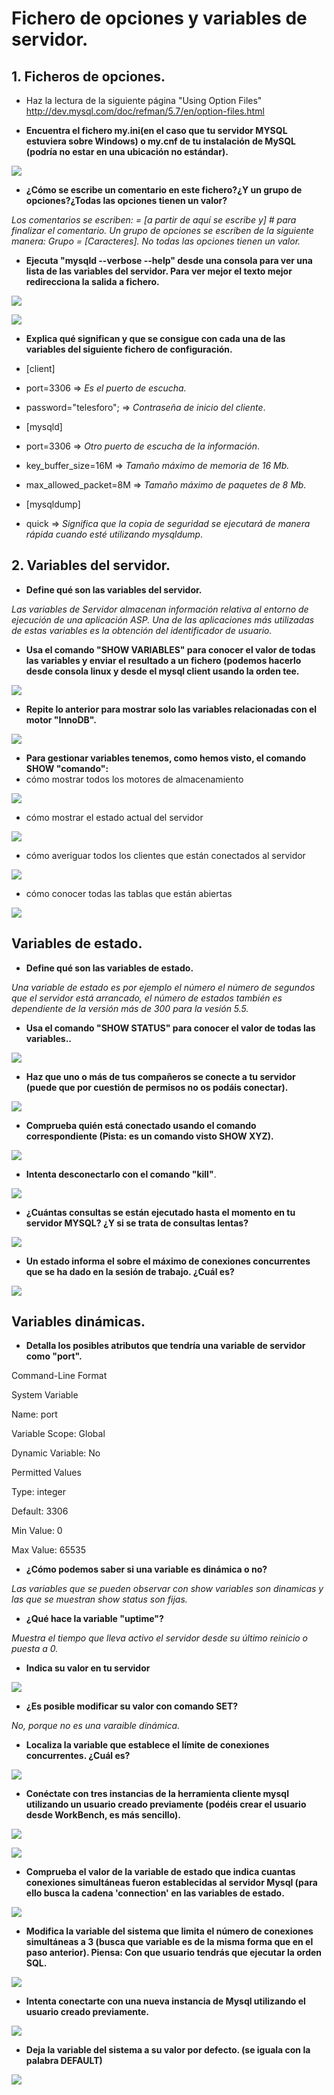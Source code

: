 # Fichero de opciones y variables de servidor.

## 1. Ficheros de opciones.

* Haz la lectura de la siguiente página "Using Option Files" http://dev.mysql.com/doc/refman/5.7/en/option-files.html

* **Encuentra el fichero my.ini(en el caso que tu servidor MYSQL estuviera sobre Windows) o my.cnf de tu instalación de MySQL (podría no estar en una ubicación no estándar).**

![](./img/img1.PNG)

* **¿Cómo se escribe un comentario en este fichero?¿Y un grupo de opciones?¿Todas las opciones tienen un valor?**

*Los comentarios se escriben: = [a partir de aquí se escribe y] # para finalizar el comentario. Un grupo de opciones se escriben de la siguiente manera: Grupo = [Caracteres]. No todas las opciones tienen un valor.*

* **Ejecuta "mysqld --verbose --help" desde una consola para ver una lista de las variables del servidor. Para ver mejor el texto mejor redirecciona la salida a fichero.**

![](./img/img2.PNG)

![](./img/img3.PNG)

* **Explica qué significan y que se consigue con cada una de las variables del siguiente fichero de configuración.**

* [client]
* port=3306 => *Es el puerto de escucha.*
* password="telesforo"; => *Contraseña de inicio del cliente*.

* [mysqld]
* port=3306 => *Otro puerto de escucha de la información*.
* key_buffer_size=16M => *Tamaño máximo de memoria de 16 Mb.*
* max_allowed_packet=8M => *Tamaño máximo de paquetes de 8 Mb.*
* [mysqldump]
* quick => *Significa que la copia de seguridad se ejecutará de manera rápida cuando esté utilizando mysqldump*.

## 2. Variables del servidor.

* **Define qué son las variables del servidor.**

*Las variables de Servidor almacenan información relativa al entorno de ejecución de una aplicación ASP. Una de las aplicaciones más utilizadas de estas variables es la obtención del identificador de usuario.*

* **Usa el comando "SHOW VARIABLES" para conocer el valor de todas las variables y enviar el resultado a un fichero (podemos hacerlo desde consola linux y desde el mysql client usando la orden tee.**

![](./img/img4.PNG)

* **Repite lo anterior para mostrar solo las variables relacionadas con el motor "InnoDB".**

![](./img/img5.PNG)

* **Para gestionar variables tenemos, como hemos visto, el comando SHOW "comando":**
* cómo mostrar todos los motores de almacenamiento

![](./img/img6.PNG)

* cómo mostrar el estado actual del servidor

![](./img/img7.PNG)

* cómo averiguar todos los clientes que están conectados al servidor

![](./img/img8.PNG)

* cómo conocer todas las tablas que están abiertas

![](./img/img9.PNG)

## Variables de estado.

* **Define qué son las variables de estado.**

*Una variable de  estado es por ejemplo el número el número de segundos que el servidor está arrancado, el número de estados también es dependiente de la versión más de 300 para la vesión 5.5.*

* **Usa el comando "SHOW STATUS" para conocer el valor de todas las variables..**

![](./img/img10.PNG)

* **Haz que uno o más de tus compañeros se conecte a tu servidor (puede que por cuestión de permisos no os podáis conectar).**

![](./img/img11.PNG)

* **Comprueba quién está conectado usando el comando correspondiente (Pista: es un comando visto SHOW XYZ).**

![](./img/img12.PNG)

* **Intenta desconectarlo con el comando "kill"**.

![](./img/img13.PNG)

* **¿Cuántas consultas se están ejecutado hasta el momento en tu servidor MYSQL? ¿Y si se trata de consultas lentas?**

![](./img/img14.PNG)

* **Un estado informa  el sobre el máximo de conexiones concurrentes que se ha dado en la sesión de trabajo. ¿Cuál es?**

![](./img/img15.PNG)

## Variables dinámicas.

* **Detalla los posibles atributos que tendría una variable de servidor como "port".**

Command-Line Format

System Variable

Name: port

Variable Scope: Global

Dynamic Variable: No

Permitted Values

Type: integer

Default: 3306

Min Value: 0

Max Value: 65535

* **¿Cómo podemos saber si una variable es dinámica o no?**

*Las variables que se pueden observar con show variables son dinamicas y las que se muestran show status son fijas.*

* **¿Qué hace la variable "uptime"?**

*Muestra el tiempo que lleva activo el servidor desde su último reinicio o puesta a 0.*

* **Indica su valor en tu servidor**

![](./img/img16.PNG)

* **¿Es posible modificar su valor con comando SET?**

*No, porque no es una varaible dinámica.*

* **Localiza la variable que establece el límite de conexiones concurrentes. ¿Cuál es?**

![](./img/img17.PNG)

* **Conéctate con tres instancias de la herramienta cliente mysql utilizando un usuario creado previamente (podéis crear el usuario desde WorkBench, es más sencillo).**

![](./img/img18.PNG)

![](./img/img19.PNG)

* **Comprueba el valor de la variable de estado que indica cuantas conexiones simultáneas fueron establecidas al servidor Mysql (para ello busca la cadena 'connection' en las variables de estado.**

![](./img/img20.PNG)

* **Modifica la variable del sistema que limita el número de conexiones simultáneas a 3 (busca que variable es de la misma forma que en el paso anterior).
Piensa: Con que usuario tendrás que ejecutar la orden SQL.**

![](./img/img21.PNG)

* **Intenta conectarte con una nueva instancia de Mysql utilizando el usuario creado previamente.**

![](./img/img22.PNG)

* **Deja la variable del sistema a su valor por defecto. (se iguala con la palabra DEFAULT)**

![](./img/img23.PNG)
